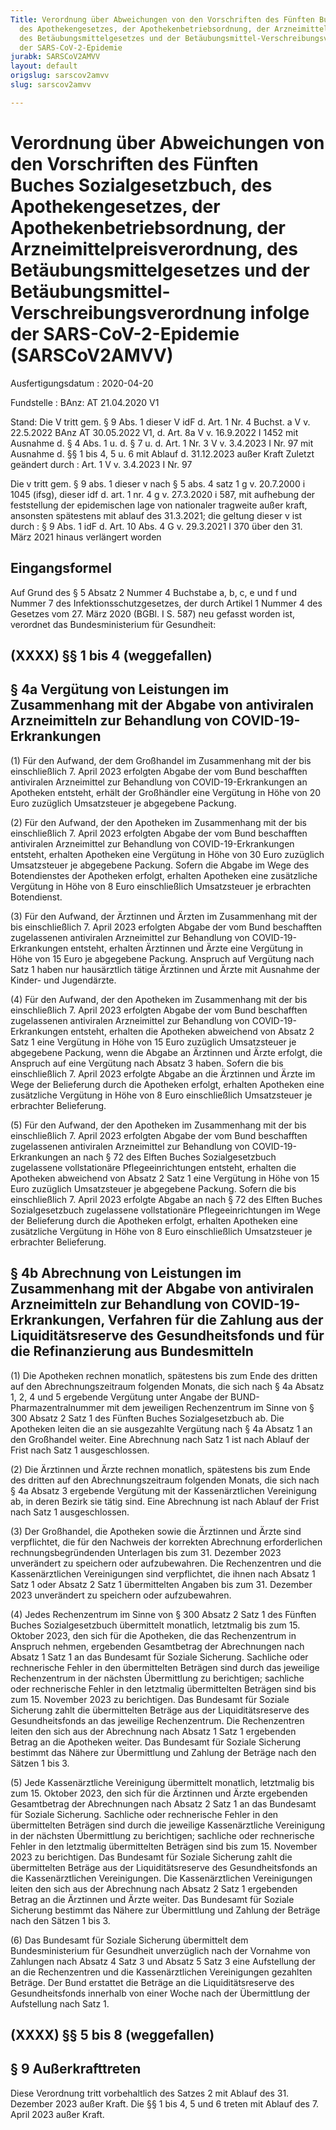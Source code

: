 ```yaml
---
Title: Verordnung über Abweichungen von den Vorschriften des Fünften Buches Sozialgesetzbuch,
  des Apothekengesetzes, der Apothekenbetriebsordnung, der Arzneimittelpreisverordnung,
  des Betäubungsmittelgesetzes und der Betäubungsmittel-Verschreibungsverordnung infolge
  der SARS-CoV-2-Epidemie
jurabk: SARSCoV2AMVV
layout: default
origslug: sarscov2amvv
slug: sarscov2amvv

---
```


# Verordnung über Abweichungen von den Vorschriften des Fünften Buches Sozialgesetzbuch, des Apothekengesetzes, der Apothekenbetriebsordnung, der Arzneimittelpreisverordnung, des Betäubungsmittelgesetzes und der Betäubungsmittel-Verschreibungsverordnung infolge der SARS-CoV-2-Epidemie (SARSCoV2AMVV)

Ausfertigungsdatum
:   2020-04-20

Fundstelle
:   BAnz: AT 21.04.2020 V1

Stand: Die V tritt gem. § 9 Abs. 1 dieser V idF d. Art. 1 Nr. 4 Buchst. a V v. 22.5.2022 BAnz AT 30.05.2022 V1, d. Art. 8a V v. 16.9.2022 I 1452 mit Ausnahme d. § 4 Abs. 1 u. d. § 7 u. d. Art. 1 Nr. 3 V v. 3.4.2023 I Nr. 97 mit Ausnahme d. §§ 1 bis 4, 5 u. 6 mit Ablauf d. 31.12.2023 außer Kraft
Zuletzt geändert durch
:   Art. 1 V v. 3.4.2023 I Nr. 97

Die v tritt gem. § 9 abs. 1 dieser v nach § 5 abs. 4 satz 1 g v. 20.7.2000 i 1045 (ifsg), dieser idf d. art. 1 nr. 4 g v. 27.3.2020 i 587, mit aufhebung der feststellung der epidemischen lage von nationaler tragweite außer kraft, ansonsten spätestens mit ablauf des 31.3.2021; die geltung dieser v ist durch
:   § 9 Abs. 1 idF d. Art. 10 Abs. 4 G v. 29.3.2021 I 370 über den 31. März 2021 hinaus verlängert worden


## Eingangsformel

Auf Grund des § 5 Absatz 2 Nummer 4 Buchstabe a, b, c, e und f und
Nummer 7 des Infektionsschutzgesetzes, der durch Artikel 1 Nummer 4
des Gesetzes vom 27. März 2020 (BGBl. I S. 587) neu gefasst worden
ist, verordnet das Bundesministerium für Gesundheit:


## (XXXX) §§ 1 bis 4 (weggefallen)



## § 4a Vergütung von Leistungen im Zusammenhang mit der Abgabe von antiviralen Arzneimitteln zur Behandlung von COVID-19-Erkrankungen

(1) Für den Aufwand, der dem Großhandel im Zusammenhang mit der bis
einschließlich 7. April 2023 erfolgten Abgabe der vom Bund beschafften
antiviralen Arzneimittel zur Behandlung von COVID-19-Erkrankungen an
Apotheken entsteht, erhält der Großhändler eine Vergütung in Höhe von
20 Euro zuzüglich Umsatzsteuer je abgegebene Packung.

(2) Für den Aufwand, der den Apotheken im Zusammenhang mit der bis
einschließlich 7. April 2023 erfolgten Abgabe der vom Bund beschafften
antiviralen Arzneimittel zur Behandlung von COVID-19-Erkrankungen
entsteht, erhalten Apotheken eine Vergütung in Höhe von 30 Euro
zuzüglich Umsatzsteuer je abgegebene Packung. Sofern die Abgabe im
Wege des Botendienstes der Apotheken erfolgt, erhalten Apotheken eine
zusätzliche Vergütung in Höhe von 8 Euro einschließlich Umsatzsteuer
je erbrachten Botendienst.

(3) Für den Aufwand, der Ärztinnen und Ärzten im Zusammenhang mit der
bis einschließlich 7. April 2023 erfolgten Abgabe der vom Bund
beschafften zugelassenen antiviralen Arzneimittel zur Behandlung von
COVID-19-Erkrankungen entsteht, erhalten Ärztinnen und Ärzte eine
Vergütung in Höhe von 15 Euro je abgegebene Packung. Anspruch auf
Vergütung nach Satz 1 haben nur hausärztlich tätige Ärztinnen und
Ärzte mit Ausnahme der Kinder- und Jugendärzte.

(4) Für den Aufwand, der den Apotheken im Zusammenhang mit der bis
einschließlich 7. April 2023 erfolgten Abgabe der vom Bund beschafften
zugelassenen antiviralen Arzneimittel zur Behandlung von
COVID-19-Erkrankungen entsteht, erhalten die Apotheken abweichend von
Absatz 2 Satz 1 eine Vergütung in Höhe von 15 Euro zuzüglich
Umsatzsteuer je abgegebene Packung, wenn die Abgabe an Ärztinnen und
Ärzte erfolgt, die Anspruch auf eine Vergütung nach Absatz 3 haben.
Sofern die bis einschließlich 7. April 2023 erfolgte Abgabe an die
Ärztinnen und Ärzte im Wege der Belieferung durch die Apotheken
erfolgt, erhalten Apotheken eine zusätzliche Vergütung in Höhe von 8
Euro einschließlich Umsatzsteuer je erbrachter Belieferung.

(5) Für den Aufwand, der den Apotheken im Zusammenhang mit der bis
einschließlich 7. April 2023 erfolgten Abgabe der vom Bund beschafften
zugelassenen antiviralen Arzneimittel zur Behandlung von
COVID-19-Erkrankungen an nach § 72 des Elften Buches Sozialgesetzbuch
zugelassene vollstationäre Pflegeeinrichtungen entsteht, erhalten die
Apotheken abweichend von Absatz 2 Satz 1 eine Vergütung in Höhe von 15
Euro zuzüglich Umsatzsteuer je abgegebene Packung. Sofern die bis
einschließlich 7. April 2023 erfolgte Abgabe an nach § 72 des Elften
Buches Sozialgesetzbuch zugelassene vollstationäre Pflegeeinrichtungen
im Wege der Belieferung durch die Apotheken erfolgt, erhalten
Apotheken eine zusätzliche Vergütung in Höhe von 8 Euro einschließlich
Umsatzsteuer je erbrachter Belieferung.


## § 4b Abrechnung von Leistungen im Zusammenhang mit der Abgabe von antiviralen Arzneimitteln zur Behandlung von COVID-19-Erkrankungen, Verfahren für die Zahlung aus der Liquiditätsreserve des Gesundheitsfonds und für die Refinanzierung aus Bundesmitteln

(1) Die Apotheken rechnen monatlich, spätestens bis zum Ende des
dritten auf den Abrechnungszeitraum folgenden Monats, die sich nach §
4a Absatz 1, 2, 4 und 5 ergebende Vergütung unter Angabe der BUND-
Pharmazentralnummer mit dem jeweiligen Rechenzentrum im Sinne von §
300 Absatz 2 Satz 1 des Fünften Buches Sozialgesetzbuch ab. Die
Apotheken leiten die an sie ausgezahlte Vergütung nach § 4a Absatz 1
an den Großhandel weiter. Eine Abrechnung nach Satz 1 ist nach Ablauf
der Frist nach Satz 1 ausgeschlossen.

(2) Die Ärztinnen und Ärzte rechnen monatlich, spätestens bis zum Ende
des dritten auf den Abrechnungszeitraum folgenden Monats, die sich
nach § 4a Absatz 3 ergebende Vergütung mit der Kassenärztlichen
Vereinigung ab, in deren Bezirk sie tätig sind. Eine Abrechnung ist
nach Ablauf der Frist nach Satz 1 ausgeschlossen.

(3) Der Großhandel, die Apotheken sowie die Ärztinnen und Ärzte sind
verpflichtet, die für den Nachweis der korrekten Abrechnung
erforderlichen rechnungsbegründenden Unterlagen bis zum 31. Dezember
2023 unverändert zu speichern oder aufzubewahren. Die Rechenzentren
und die Kassenärztlichen Vereinigungen sind verpflichtet, die ihnen
nach Absatz 1 Satz 1 oder Absatz 2 Satz 1 übermittelten Angaben bis
zum 31. Dezember 2023 unverändert zu speichern oder aufzubewahren.

(4) Jedes Rechenzentrum im Sinne von § 300 Absatz 2 Satz 1 des Fünften
Buches Sozialgesetzbuch übermittelt monatlich, letztmalig bis zum 15.
Oktober 2023, den sich für die Apotheken, die das Rechenzentrum in
Anspruch nehmen, ergebenden Gesamtbetrag der Abrechnungen nach Absatz
1 Satz 1 an das Bundesamt für Soziale Sicherung. Sachliche oder
rechnerische Fehler in den übermittelten Beträgen sind durch das
jeweilige Rechenzentrum in der nächsten Übermittlung zu berichtigen;
sachliche oder rechnerische Fehler in den letztmalig übermittelten
Beträgen sind bis zum 15. November 2023 zu berichtigen. Das Bundesamt
für Soziale Sicherung zahlt die übermittelten Beträge aus der
Liquiditätsreserve des Gesundheitsfonds an das jeweilige
Rechenzentrum. Die Rechenzentren leiten den sich aus der Abrechnung
nach Absatz 1 Satz 1 ergebenden Betrag an die Apotheken weiter. Das
Bundesamt für Soziale Sicherung bestimmt das Nähere zur Übermittlung
und Zahlung der Beträge nach den Sätzen 1 bis 3.

(5) Jede Kassenärztliche Vereinigung übermittelt monatlich, letztmalig
bis zum 15. Oktober 2023, den sich für die Ärztinnen und Ärzte
ergebenden Gesamtbetrag der Abrechnungen nach Absatz 2 Satz 1 an das
Bundesamt für Soziale Sicherung. Sachliche oder rechnerische Fehler in
den übermittelten Beträgen sind durch die jeweilige Kassenärztliche
Vereinigung in der nächsten Übermittlung zu berichtigen; sachliche
oder rechnerische Fehler in den letztmalig übermittelten Beträgen sind
bis zum 15. November 2023 zu berichtigen. Das Bundesamt für Soziale
Sicherung zahlt die übermittelten Beträge aus der Liquiditätsreserve
des Gesundheitsfonds an die Kassenärztlichen Vereinigungen. Die
Kassenärztlichen Vereinigungen leiten den sich aus der Abrechnung nach
Absatz 2 Satz 1 ergebenden Betrag an die Ärztinnen und Ärzte weiter.
Das Bundesamt für Soziale Sicherung bestimmt das Nähere zur
Übermittlung und Zahlung der Beträge nach den Sätzen 1 bis 3.

(6) Das Bundesamt für Soziale Sicherung übermittelt dem
Bundesministerium für Gesundheit unverzüglich nach der Vornahme von
Zahlungen nach Absatz 4 Satz 3 und Absatz 5 Satz 3 eine Aufstellung
der an die Rechenzentren und die Kassenärztlichen Vereinigungen
gezahlten Beträge. Der Bund erstattet die Beträge an die
Liquiditätsreserve des Gesundheitsfonds innerhalb von einer Woche nach
der Übermittlung der Aufstellung nach Satz 1.


## (XXXX) §§ 5 bis 8 (weggefallen)



## § 9 Außerkrafttreten

Diese Verordnung tritt vorbehaltlich des Satzes 2 mit Ablauf des 31.
Dezember 2023 außer Kraft. Die §§ 1 bis 4, 5 und 6 treten mit Ablauf
des 7. April 2023 außer Kraft.

